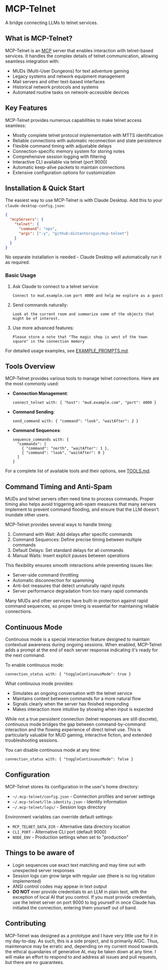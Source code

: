 # MCP-Telnet

A bridge connecting LLMs to telnet services.

## What is MCP-Telnet?

MCP-Telnet is an [MCP](https://modelcontextprotocol.io/) server that enables interaction with telnet-based services. It handles the complex details of telnet communication, allowing seamless integration with:

- MUDs (Multi-User Dungeons) for text adventure gaming
- Legacy systems and network equipment management
- Mail servers and other text-based interfaces
- Historical network protocols and systems
- Automated routine tasks on network-accessible devices

## Key Features

MCP-Telnet provides numerous capabilities to make telnet access seamless:

- Mostly complete telnet protocol implementation with MTTS identification
- Reliable connections with automatic reconnection and state persistence
- Flexible command timing with adjustable delays
- Connection-specific memory system for storing notes
- Comprehensive session logging with filtering
- Interactive CLI available via telnet (port 9000)
- Automatic keep-alive packets to maintain connections
- Extensive configuration options for customization

## Installation & Quick Start

The easiest way to use MCP-Telnet is with Claude Desktop. Add this to your `claude-desktop-config.json`:

```json
{
  "mcpServers": {
    "telnet": {
      "command": "npx",
      "args": ["-y", "github:distantorigin/mcp-telnet"]
    }
  }
}
```

No separate installation is needed - Claude Desktop will automatically run it as required.

### Basic Usage

1. Ask Claude to connect to a telnet service:
   ```
   Connect to mud.example.com port 4000 and help me explore as a guest
   ```

2. Send commands naturally:
   ```
   Look at the current room and summarize some of the objects that might be of interest.
   ```

3. Use more advanced features:
   ```
   Please store a note that "The magic shop is west of the town square" in the connection memory
   ```

For detailed usage examples, see [EXAMPLE_PROMPTS.md](./EXAMPLE_PROMPTS.md).

## Tools Overview

MCP-Telnet provides various tools to manage telnet connections. Here are the most commonly used:

- **Connection Management**:
  ```
  connect_telnet with: { "host": "mud.example.com", "port": 4000 }
  ```

- **Command Sending**:
  ```
  send_command with: { "command": "look", "waitAfter": 2 }
  ```

- **Command Sequences**:
  ```
  sequence_commands with: {
    "commands": [
      { "command": "north", "waitAfter": 1 },
      { "command": "look", "waitAfter": 0 }
    ]
  }
  ```

For a complete list of available tools and their options, see [TOOLS.md](./TOOLS.md).

## Command Timing and Anti-Spam

MUDs and telnet servers often need time to process commands. Proper timing also helps avoid triggering anti-spam measures that many servers implement to prevent command flooding, and ensure that the LLM doesn't inundate other users.

MCP-Telnet provides several ways to handle timing:

1. Command with Wait: Add delays after specific commands
2. Command Sequences: Define precise timing between multiple commands
3. Default Delays: Set standard delays for all commands
4. Manual Waits: Insert explicit pauses between operations

This flexibility ensures smooth interactions while preventing issues like:
- Server-side command throttling
- Automatic disconnection for spamming
- Anti-bot measures that detect unnaturally rapid inputs
- Server performance degradation from too many rapid commands

Many MUDs and other services have built-in protection against rapid command sequences, so proper timing is essential for maintaining reliable connections.

## Continuous Mode

Continuous mode is a special interaction feature designed to maintain contextual awareness during ongoing sessions. When enabled, MCP-Telnet adds a prompt at the end of each server response indicating it's ready for the next command.

To enable continuous mode:
```
connection_status with: { "toggleContinuousMode": true }
```

What continuous mode provides:
- Simulates an ongoing conversation with the telnet service
- Maintains context between commands for a more natural flow
- Signals clearly when the server has finished responding
- Makes interaction more intuitive by showing when input is expected

While not a true persistent connection (telnet responses are still discrete), continuous mode bridges the gap between command-by-command interaction and the flowing experience of direct telnet use. This is particularly valuable for MUD gaming, interactive fiction, and extended troubleshooting sessions.

You can disable continuous mode at any time:
```
connection_status with: { "toggleContinuousMode": false }
```

## Configuration

MCP-Telnet stores its configuration in the user's home directory:

- `~/.mcp-telnet/config.json` - Connection profiles and server settings
- `~/.mcp-telnet/llm-identity.json` - Identity information
- `~/.mcp-telnet/logs/` - Session logs directory

Environment variables can override default settings:
- `MCP_TELNET_DATA_DIR` - Alternative data directory location
- `CLI_PORT` - Alternative CLI port (default 9000)
- `NODE_ENV` - Production settings when set to "production"

## Things to be aware of

- Login sequences use exact text matching and may time out with unexpected server responses
- Session logs can grow large with regular use (there is no log rotation implemented)
- ANSI control codes may appear in text output
- **DO NOT** ever provide credentials to an LLM in plain text, with the exception of local AI that you control. If you must provide credentials, use the telnet server on port 9000 to log yourself in once Claude has initiated the connection, entering them yourself out of band.

## Contributing

MCP-Telnet was designed as a prototype and I have very little use for it in my day-to-day. As such, this is a side project, and is primarily AIGC. Thus, maintenance may be erratic and, depending on my current mood towards the ethical quandaries of generative AI, may be taken down at any time. I will make an effort to respond to and address all issues and pull requests, but there are no guarantees.